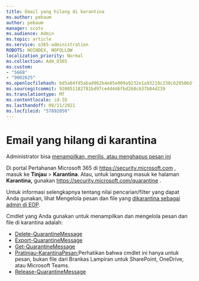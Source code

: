 ```yaml
---
title: Email yang hilang di karantina
ms.author: pebaum
author: pebaum
manager: scotv
ms.audience: Admin
ms.topic: article
ms.service: o365-administration
ROBOTS: NOINDEX, NOFOLLOW
localization_priority: Normal
ms.collection: Adm_O365
ms.custom:
- "5668"
- "9002625"
ms.openlocfilehash: bd5a04fd5abad962b4e85e009a9232e1a93219c238c629506df5cfb034453df2
ms.sourcegitcommit: 920051182781bd97ce4d4d6fbd268cb37b84d239
ms.translationtype: MT
ms.contentlocale: id-ID
ms.lasthandoff: 08/11/2021
ms.locfileid: "57892050"
---
```

# <a name="missing-emails-in-quarantine"></a>Email yang hilang di karantina

Administrator bisa [menampilkan, merilis, atau menghapus pesan ini](https://docs.microsoft.com/microsoft-365/security/office-365-security/manage-quarantined-messages-and-files)

Di portal Pertahanan Microsoft 365 di <https://security.microsoft.com> , masuk ke **Tinjau** \> **Karantina**. Atau, untuk langsung masuk ke halaman **Karantina,** gunakan <https://security.microsoft.com/quarantine> .  

Untuk informasi selengkapnya tentang nilai pencarian/filter yang dapat Anda gunakan, lihat Mengelola pesan dan file yang [dikarantina sebagai admin di EOP](https://docs.microsoft.com/microsoft-365/security/office-365-security/manage-quarantined-messages-and-files).

Cmdlet yang Anda gunakan untuk menampilkan dan mengelola pesan dan file di karantina adalah:

- [Delete-QuarantineMessage](https://docs.microsoft.com/powershell/module/exchange/delete-quarantinemessage)
- [Export-QuarantineMessage](https://docs.microsoft.com/powershell/module/exchange/export-quarantinemessage)
- [Get-QuarantineMessage](https://docs.microsoft.com/powershell/module/exchange/get-quarantinemessage)
- [Pratinjau-KarantinaPesan:](https://docs.microsoft.com/powershell/module/exchange/preview-quarantinemessage)Perhatikan bahwa cmdlet ini hanya untuk pesan, bukan file dari Brankas Lampiran untuk SharePoint, OneDrive, atau Microsoft Teams.
- [Release-QuarantineMessage](https://docs.microsoft.com/powershell/module/exchange/release-quarantinemessage)
